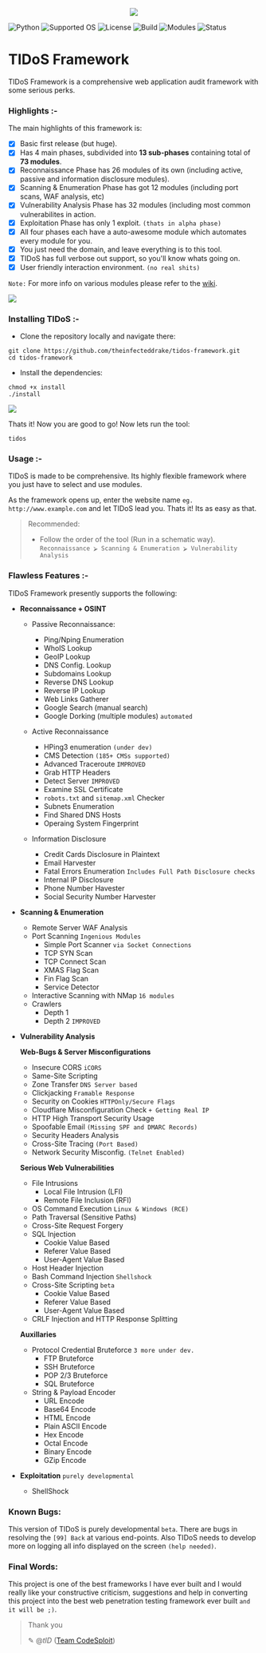 <p align="middle"><img src='https://i.imgur.com/QAbaVdU.png' /></p>

![Python](https://img.shields.io/badge/Python-2.7-green.svg) ![Supported OS](https://img.shields.io/badge/Supported%20OS-Linux-yellow.svg) ![License](https://img.shields.io/badge/License-GPLv3-blue.svg) ![Build](https://img.shields.io/badge/Build-0049-red.svg) ![Modules](https://img.shields.io/badge/Modules-73-blue.svg) ![Status](https://img.shields.io/badge/Build%20Status-passing-green.svg)

# TIDoS Framework 
TIDoS Framework is a comprehensive web application audit framework with some serious perks.

### Highlights :-
The main highlights of this framework is:
- [x] Basic first release (but huge).
- [x] Has 4 main phases, subdivided into __13 sub-phases__ containing total of __73 modules__.
- [x] Reconnaissance Phase has 26 modules of its own (including active, passive and information disclosure modules).
- [x] Scanning & Enumeration Phase has got 12 modules (including port scans, WAF analysis, etc)
- [x] Vulnerability Analysis Phase has 32 modules (including most common vulnerabilites in action.
- [x] Exploitation Phase has only 1 exploit. `(thats in alpha phase)`
- [x] All four phases each have a auto-awesome module which automates every module for you.
- [x] You just need the domain, and leave everything is to this tool.
- [x] TIDoS has full verbose out support, so you'll know whats going on.
- [x] User friendly interaction environment. `(no real shits)`

`Note:` For more info on various modules please refer to the [wiki](https://github.com/theinfecteddrake/TIDOS-Framework/wiki).

<img src='https://i.imgur.com/ZhBUrDB.png' />

### Installing TIDoS :-
* Clone the repository locally and navigate there:
```
git clone https://github.com/theinfecteddrake/tidos-framework.git
cd tidos-framework
```
* Install the dependencies:
```
chmod +x install
./install
```
<img src='https://i.imgur.com/B3eA0H5.png' />

Thats it! Now you are good to go! Now lets run the tool:
```
tidos
```

### Usage :-
TIDoS is made to be comprehensive. Its highly flexible framework where you just have to select and use modules. 

As the framework opens up, enter the website name `eg. http://www.example.com` and let TIDoS lead you. Thats it! Its as easy as that.

> Recommended:
> - Follow the order of the tool (Run in a schematic way).
>    `Reconnaissance ⮚ Scanning & Enumeration ⮚ Vulnerability Analysis`

### Flawless Features :-

TIDoS Framework presently supports the following:

* __Reconnaissance + OSINT__
	+ Passive Reconnaissance:
	    - Ping/Nping Enumeration
	    - WhoIS Lookup
	    - GeoIP Lookup
	    - DNS Config. Lookup 
	    - Subdomains Lookup
	    - Reverse DNS Lookup
	    - Reverse IP Lookup
	    - Web Links Gatherer
	    - Google Search (manual search)
	    - Google Dorking (multiple modules) `automated`

	+ Active Reconnaissance
	    - HPing3 enumeration `(under dev)`
	    - CMS Detection `(185+ CMSs supported)`
	    - Advanced Traceroute `IMPROVED`
	    - Grab HTTP Headers
	    - Detect Server `IMPROVED`
	    - Examine SSL Certificate
	    - `robots.txt` and `sitemap.xml` Checker
	    - Subnets Enumeration
	    - Find Shared DNS Hosts
	    - Operaing System Fingerprint

	+ Information Disclosure
	    - Credit Cards Disclosure in Plaintext
	    - Email Harvester
	    - Fatal Errors Enumeration `Includes Full Path Disclosure checks`
	    - Internal IP Disclosure
	    - Phone Number Havester
	    - Social Security Number Harvester

* __Scanning & Enumeration__

	+ Remote Server WAF Analysis
	+ Port Scanning `Ingenious Modules`
	    - Simple Port Scanner `via Socket Connections`
	    - TCP SYN Scan
	    - TCP Connect Scan
	    - XMAS Flag Scan 
	    - Fin Flag Scan
	    - Service Detector
	+ Interactive Scanning with NMap `16 modules`
	+ Crawlers
	    - Depth 1
	    - Depth 2 `IMPROVED`

+ __Vulnerability Analysis__

    __Web-Bugs & Server Misconfigurations__
    
	- Insecure CORS `iCORS`
	- Same-Site Scripting
	- Zone Transfer `DNS Server based`
	- Clickjacking `Framable Response`
	- Security on Cookies `HTTPOnly/Secure Flags`
	- Cloudflare Misconfiguration Check `+ Getting Real IP` 
	- HTTP High Transport Security Usage
	- Spoofable Email `(Missing SPF and DMARC Records)`
	- Security Headers Analysis 
	- Cross-Site Tracing `(Port Based)`
	- Network Security Misconfig. `(Telnet Enabled)`
	
    __Serious Web Vulnerabilities__
    
	+ File Intrusions
	    - Local File Intrusion (LFI)
	    - Remote File Inclusion (RFI)
	+ OS Command Execution `Linux & Windows (RCE)`
	+ Path Traversal (Sensitive Paths) 
	+ Cross-Site Request Forgery 
	+ SQL Injection
	    - Cookie Value Based
	    - Referer Value Based
	    - User-Agent Value Based
	+ Host Header Injection 
	+ Bash Command Injection `Shellshock` 
	+ Cross-Site Scripting `beta`
	    - Cookie Value Based
	    - Referer Value Based
	    - User-Agent Value Based
	+ CRLF Injection and HTTP Response Splitting

    __Auxillaries__

	+ Protocol Credential Bruteforce `3 more under dev.`
	    - FTP Bruteforce
	    - SSH Bruteforce
	    - POP 2/3 Bruteforce
	    - SQL Bruteforce
	+ String & Payload Encoder
	    - URL Encode
	    - Base64 Encode
	    - HTML Encode
	    - Plain ASCII Encode
	    - Hex Encode
	    - Octal Encode
	    - Binary Encode
	    - GZip Encode

- __Exploitation__ `purely developmental`

	+ ShellShock

### Known Bugs:

This version of TIDoS is purely developmental `beta`. There are bugs in resolving the `[99] Back` at various end-points. Also TIDoS needs to develop more on logging all info displayed on the screen `(help needed)`.

### Final Words:

This project is one of the best frameworks I have ever built and I would really like your constructive criticism, suggestions and help in converting this project into the best web penetration testing framework ever built `and it will be ;)`.

> Thank you
>
> ✎ @_tID_
> ([Team CodeSploit](https://www.facebook.com/codesploit))

